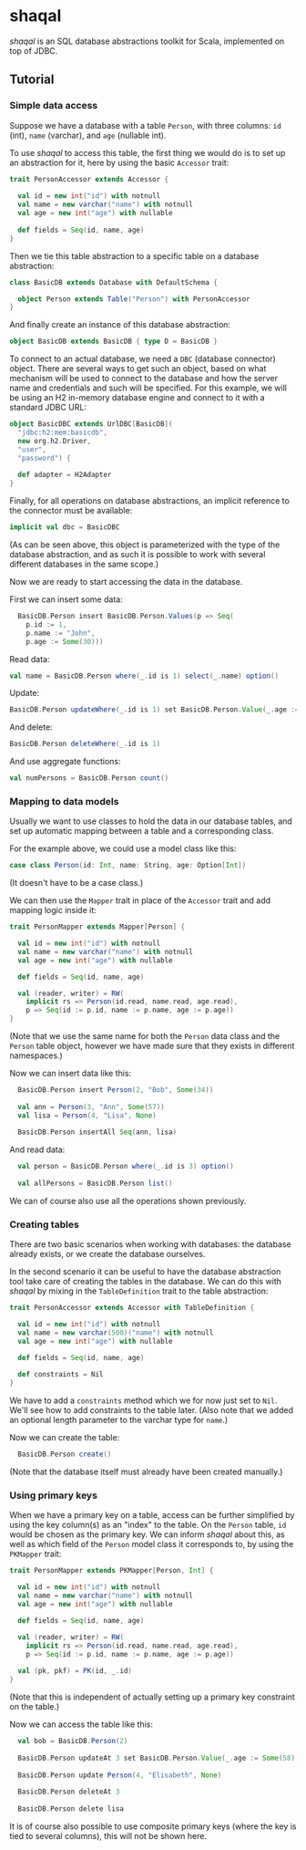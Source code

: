 # shaqal

*shaqal* is an SQL database abstractions toolkit for Scala, implemented on top of JDBC.

## Tutorial

### Simple data access

Suppose we have a database with a table `Person`, with three columns: `id` (int), `name` (varchar), and `age` (nullable int).

To use *shaqal* to access this table, the first thing we would do is to set up an abstraction for it, here by using the basic `Accessor` trait:

```scala
trait PersonAccessor extends Accessor {
  
  val id = new int("id") with notnull
  val name = new varchar("name") with notnull
  val age = new int("age") with nullable
  
  def fields = Seq(id, name, age)
}
```

Then we tie this table abstraction to a specific table on a database abstraction:

```scala
class BasicDB extends Database with DefaultSchema {

  object Person extends Table("Person") with PersonAccessor
}
```

And finally create an instance of this database abstraction:

```scala
object BasicDB extends BasicDB { type D = BasicDB }
```

To connect to an actual database, we need a `DBC` (database connector) object. There are several ways to get such an object, based on what mechanism will be used to connect to the database and how the server name and credentials and such will be specified. For this example, we will be using an H2 in-memory database engine and connect to it with a standard JDBC URL:

```scala
object BasicDBC extends UrlDBC[BasicDB](
  "jdbc:h2:mem:basicdb",
  new org.h2.Driver,
  "user",
  "password") {
  
  def adapter = H2Adapter
}
```

Finally, for all operations on database abstractions, an implicit reference to the connector must be available:

```scala
implicit val dbc = BasicDBC
```

(As can be seen above, this object is parameterized with the type of the database abstraction, and as such it is possible to work with several different databases in the same scope.)

Now we are ready to start accessing the data in the database.

First we can insert some data:

```scala
  BasicDB.Person insert BasicDB.Person.Values(p => Seq(
    p.id := 1,
    p.name := "John",
    p.age := Some(30)))
```

Read data:

```scala
val name = BasicDB.Person where(_.id is 1) select(_.name) option()
```

Update:

```scala
BasicDB.Person updateWhere(_.id is 1) set BasicDB.Person.Value(_.age := Some(40))
```

And delete:

```scala
BasicDB.Person deleteWhere(_.id is 1)
```

And use aggregate functions:

```scala
val numPersons = BasicDB.Person count()
```

### Mapping to data models

Usually we want to use classes to hold the data in our database tables, and set up automatic mapping between a table and a corresponding class.

For the example above, we could use a model class like this:

```scala
case class Person(id: Int, name: String, age: Option[Int])
```

(It doesn't have to be a case class.)

We can then use the `Mapper` trait in place of the `Accessor` trait and add mapping logic inside it:

```scala
trait PersonMapper extends Mapper[Person] {

  val id = new int("id") with notnull
  val name = new varchar("name") with notnull
  val age = new int("age") with nullable

  def fields = Seq(id, name, age)

  val (reader, writer) = RW(
    implicit rs => Person(id.read, name.read, age.read),
    p => Seq(id := p.id, name := p.name, age := p.age))
}
```

(Note that we use the same name for both the `Person` data class and the `Person` table object, however we have made sure that they exists in different namespaces.)

Now we can insert data like this:

```scala
  BasicDB.Person insert Person(2, "Bob", Some(34))
  
  val ann = Person(3, "Ann", Some(57))
  val lisa = Person(4, "Lisa", None)
  
  BasicDB.Person insertAll Seq(ann, lisa)
```

And read data:

```scala
  val person = BasicDB.Person where(_.id is 3) option()
  
  val allPersons = BasicDB.Person list()
```

We can of course also use all the operations shown previously.

### Creating tables

There are two basic scenarios when working with databases: the database already exists, or we create the database ourselves.

In the second scenario it can be useful to have the database abstraction tool take care of creating the tables in the database. We can do this with *shaqal* by mixing in the `TableDefinition` trait to the table abstraction:

```scala
trait PersonAccessor extends Accessor with TableDefinition {

  val id = new int("id") with notnull
  val name = new varchar(500)("name") with notnull
  val age = new int("age") with nullable

  def fields = Seq(id, name, age)
  
  def constraints = Nil  
}
```

We have to add a `constraints` method which we for now just set to `Nil`. We'll see how to add constraints to the table later. (Also note that we added an optional length parameter to the varchar type for `name`.)

Now we can create the table:

```scala
  BasicDB.Person create()
```

(Note that the database itself must already have been created manually.)

### Using primary keys

When we have a primary key on a table, access can be further simplified by using the key column(s) as an "index" to the table. On the `Person` table, `id` would be chosen as the primary key. We can inform *shaqal* about this, as well as which field of the `Person` model class it corresponds to, by using the `PKMapper` trait:

```scala
trait PersonMapper extends PKMapper[Person, Int] {

  val id = new int("id") with notnull
  val name = new varchar("name") with notnull
  val age = new int("age") with nullable

  def fields = Seq(id, name, age)

  val (reader, writer) = RW(
    implicit rs => Person(id.read, name.read, age.read),
    p => Seq(id := p.id, name := p.name, age := p.age))
    
  val (pk, pkf) = PK(id, _.id)    
}
```
(Note that this is independent of actually setting up a primary key constraint on the table.)

Now we can access the table like this:

```scala
  val bob = BasicDB.Person(2)
  
  BasicDB.Person updateAt 3 set BasicDB.Person.Value(_.age := Some(58))
  
  BasicDB.Person update Person(4, "Elisabeth", None)
  
  BasicDB.Person deleteAt 3
  
  BasicDB.Person delete lisa
```

It is of course also possible to use composite primary keys (where the key is tied to several columns), this will not be shown here.

